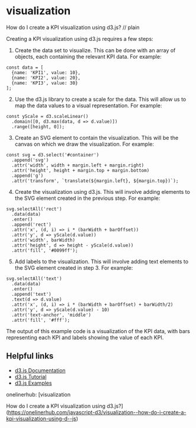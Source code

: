 # visualization

How do I create a KPI visualization using d3.js?
// plain

Creating a KPI visualization using d3.js requires a few steps:

1. Create the data set to visualize. This can be done with an array of objects, each containing the relevant KPI data. For example:
```
const data = [
  {name: 'KPI1', value: 10},
  {name: 'KPI2', value: 20},
  {name: 'KPI3', value: 30}
];
```
2. Use the d3.js library to create a scale for the data. This will allow us to map the data values to a visual representation. For example:
```
const yScale = d3.scaleLinear()
  .domain([0, d3.max(data, d => d.value)])
  .range([height, 0]);
```
3. Create an SVG element to contain the visualization. This will be the canvas on which we draw the visualization. For example:
```
const svg = d3.select('#container')
  .append('svg')
  .attr('width', width + margin.left + margin.right)
  .attr('height', height + margin.top + margin.bottom)
  .append('g')
  .attr('transform', `translate(${margin.left}, ${margin.top})`);
```
4. Create the visualization using d3.js. This will involve adding elements to the SVG element created in the previous step. For example:
```
svg.selectAll('rect')
  .data(data)
  .enter()
  .append('rect')
  .attr('x', (d, i) => i * (barWidth + barOffset))
  .attr('y', d => yScale(d.value))
  .attr('width', barWidth)
  .attr('height', d => height - yScale(d.value))
  .attr('fill', '#0099ff');
```
5. Add labels to the visualization. This will involve adding text elements to the SVG element created in step 3. For example:
```
svg.selectAll('text')
  .data(data)
  .enter()
  .append('text')
  .text(d => d.value)
  .attr('x', (d, i) => i * (barWidth + barOffset) + barWidth/2)
  .attr('y', d => yScale(d.value) - 10)
  .attr('text-anchor', 'middle')
  .attr('fill', '#fff');
```

The output of this example code is a visualization of the KPI data, with bars representing each KPI and labels showing the value of each KPI.

## Helpful links
- [d3.js Documentation](https://d3js.org/)
- [d3.js Tutorial](https://www.tutorialsteacher.com/d3js)
- [d3.js Examples](https://bl.ocks.org/)

onelinerhub: [visualization

How do I create a KPI visualization using d3.js?](https://onelinerhub.com/javascript-d3/visualization--how-do-i-create-a-kpi-visualization-using-d--js)